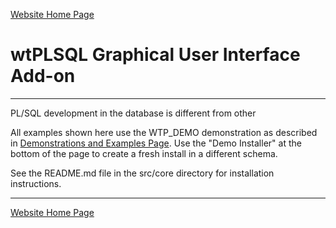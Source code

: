 [Website Home Page](README.md)

# wtPLSQL Graphical User Interface Add-on

---

PL/SQL development in the database is different from other 

All examples shown here use the WTP_DEMO demonstration as described in [Demonstrations and Examples Page](../demo/README.md).  Use the "Demo Installer" at the bottom of the page to create a fresh install in a different schema.

See the README.md file in the src/core directory for installation instructions.

---
[Website Home Page](README.md)